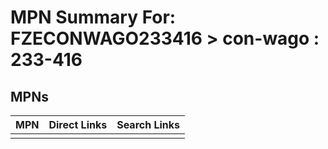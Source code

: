 



# MPN Summary For: FZECONWAGO233416 > con-wago : 233-416

## MPNs
  

|MPN|Direct Links|Search Links|
| :--- | :--- | :--- |
||||
